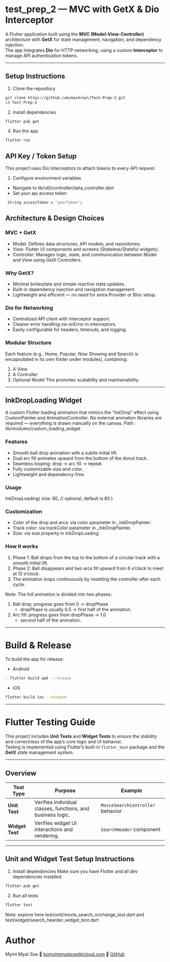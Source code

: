 # test_prep_2 — MVC with GetX & Dio Interceptor

A Flutter application built using the **MVC (Model-View-Controller)** architecture with **GetX** for state management, navigation, and dependency injection.  
The app integrates **Dio** for HTTP networking, using a custom **Interceptor** to manage API authentication tokens.

---

## Setup Instructions
1. Clone the repository
```bash
git clone https://github.com/max4real/Test-Prep-2.git
cd Test-Prep-2
```
2. Install dependencies
```bash
flutter pub get
```

4. Run the app
```bash
flutter run
```

## API Key / Token Setup
This project uses Dio Interceptors to attach tokens to every API request.
1. Configure environment variables
 - Navigate to lib/utli/controller/data_controller.dart 
 - Set your api access token 
 ```bash
  String accessToken = 'yourToken';
 ```   

## Architecture & Design Choices
### MVC + GetX
- Model: Defines data structures, API models, and repositories.
- View: Flutter UI components and screens (Stateless/Stateful widgets).
- Controller: Manages logic, state, and communication between Model and View using GetX Controllers.

### Why GetX?
- Minimal boilerplate and simple reactive state updates.
- Built-in dependency injection and navigation management.
- Lightweight and efficient — no need for extra Provider or Bloc setup.

### Dio for Networking
- Centralized API client with interceptor support.
- Cleaner error handling via onError in interceptors.
- Easily configurable for headers, timeouts, and logging.

### Modular Structure
Each feature (e.g., Home, Popular, Now Showing and Search) is encapsulated in its own folder under modules/, containing:
 1. A View
 2. A Controller
 3. Optional Model 
This promotes scalability and maintainability.

---

## InkDropLoading Widget
A custom Flutter loading animation that mimics the "InkDrop" effect using CustomPainter and AnimationController.
No external animation libraries are required — everything is drawn manually on the canvas.
Path : lib/modules/custom_loading_widget
### Features
 - Smooth ball drop animation with a subtle initial lift.
 - Dual arc fill animates upward from the bottom of the donut track.
 - Seamless looping: drop → arc fill → repeat.
 - Fully customizable size and color.
 - Lightweight and dependency-free.
### Usage
InkDropLoading(
  size: 80, // optional, default is 80
)
### Customization
 - Color of the drop and arcs: via color parameter in _InkDropPainter.
 - Track color: via trackColor parameter in _InkDropPainter.
 - Size: via size property in InkDropLoading.
### How it works
 1. Phase 1: Ball drops from the top to the bottom of a circular track with a smooth initial lift.
 2. Phase 2: Ball disappears and two arcs fill upward from 6 o’clock to meet at 12 o’clock.
 3. The animation loops continuously by resetting the controller after each cycle.

Note: The full animation is divided into two phases:
 1. Ball drop: progress goes from 0 -> dropPhase
    - dropPhase is usually 0.5 -> first half of the animation.
 2. Arc fill: progress goes from dropPhase -> 1.0
    - second half of the animation.

---

# Build & Release
To build the app for release:
- Android
 ```bash
 - flutter build apk --release
```
- iOS
```bash
flutter build ios --release
```

---

# Flutter Testing Guide

This project includes **Unit Tests** and **Widget Tests** to ensure the stability and correctness of the app’s core logic and UI behavior.  
Testing is implemented using Flutter’s built-in `flutter_test` package and the **GetX** state management system.

---

## Overview

| Test Type | Purpose | Example |
|------------|----------|----------|
| **Unit Test** | Verifies individual classes, functions, and business logic. | `MovieSearchController` behavior |
| **Widget Test** | Verifies widget UI interactions and rendering. | `SearchHeader` component |

---

## Unit and Widget Test Setup Instructions
1. Install dependencies
Make sure you have Flutter and all dev dependencies installed.
```bash
flutter pub get
```
2. Run all tests
```bash
flutter test
```
Note: explore here  test/unit/movie_search_onchange_test.dart and test/widget/search_hearder_widget_test.dart

# Author
Myint Myat Soe
📧 komyintmyatsoe@icloud.com
🔗 [GitHub](https://github.com/max4real)